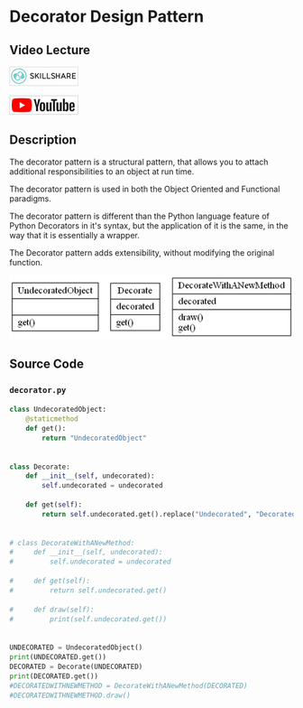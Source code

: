 # Decorator Design Pattern

## Video Lecture

<a id="skillShareVideoLink" href="https://skl.sh/34SM2Xg" target="_blank" title="Decorator Design Pattern"><img src="/img/skillshare_btn_sm.gif" alt="Decorator Design Pattern"/></a> 
<!-- <a id="udemyVideoLink" href="https://www.udemy.com/course/design-patterns-in-python/learn/lecture/16397502/?referralCode=7493DBBBF97FF2B0D24D" target="_blank" title="Decorator Design Pattern"><img src="/img/udemy_btn_sm.gif" alt="Decorator Design Pattern"/></a> -->
<a id="ytVideoLink" href="https://youtu.be/mIJDfeMTXGE" target="_blank" title="Decorator Design Pattern"><img src="/img/yt_btn_sm.gif" alt="Decorator Design Pattern"/></a> 

## Description
The decorator pattern is a structural pattern, that allows you to attach additional responsibilities to an object at run time.

The decorator pattern is used in both the Object Oriented and Functional paradigms.

The decorator pattern is different than the Python language feature of Python Decorators in it's syntax, but the application of it is the same, in the way that it is essentially a wrapper.

The Decorator pattern adds extensibility, without modifying the original function.

![Decorator Pattern UML Diagram](decorator.png)

## Source Code

### **`decorator.py`**
```python
class UndecoratedObject:
    @staticmethod
    def get():
        return "UndecoratedObject"


class Decorate:
    def __init__(self, undecorated):
        self.undecorated = undecorated

    def get(self):
        return self.undecorated.get().replace("Undecorated", "Decorated")


# class DecorateWithANewMethod:
#     def __init__(self, undecorated):
#         self.undecorated = undecorated

#     def get(self):
#         return self.undecorated.get()

#     def draw(self):
#         print(self.undecorated.get())


UNDECORATED = UndecoratedObject()
print(UNDECORATED.get())
DECORATED = Decorate(UNDECORATED)
print(DECORATED.get())
#DECORATEDWITHNEWMETHOD = DecorateWithANewMethod(DECORATED)
#DECORATEDWITHNEWMETHOD.draw()

```